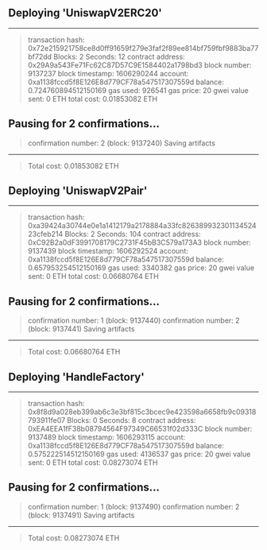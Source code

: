 ##    Deploying 'UniswapV2ERC20'
   --------------------------
   > transaction hash:    0x72e215921758ce8d0ff91659f279e3faf2f89ee814bf759fbf9883ba77bf72dd
   > Blocks: 2            Seconds: 12
   > contract address:    0x29A9a543Fe71Fc62C87D57C9E1584402a1798bd3
   > block number:        9137237
   > block timestamp:     1606290244
   > account:             0xa1138fccd5f8E126E8d779CF78a547517307559d
   > balance:             0.724760894512150169
   > gas used:            926541
   > gas price:           20 gwei
   > value sent:          0 ETH
   > total cost:          0.01853082 ETH

   Pausing for 2 confirmations...
   ------------------------------
   > confirmation number: 2 (block: 9137240)
   > Saving artifacts
   -------------------------------------
   > Total cost:          0.01853082 ETH


## Deploying 'UniswapV2Pair'
   -------------------------
   > transaction hash:    0xa39424a30744e0e1a1412179a2178884a33fc82638993230113452423cfeb214
   > Blocks: 2            Seconds: 104
   > contract address:    0xC92B2a0dF3991708179C2731F45bB3C579a173A3
   > block number:        9137439
   > block timestamp:     1606292524
   > account:             0xa1138fccd5f8E126E8d779CF78a547517307559d
   > balance:             0.657953254512150169
   > gas used:            3340382
   > gas price:           20 gwei
   > value sent:          0 ETH
   > total cost:          0.06680764 ETH

   Pausing for 2 confirmations...
   ------------------------------
   > confirmation number: 1 (block: 9137440)
   > confirmation number: 2 (block: 9137441)
   > Saving artifacts
   -------------------------------------
   > Total cost:          0.06680764 ETH


## Deploying 'HandleFactory'
   -------------------------
   > transaction hash:    0x8f8d9a028eb399ab6c3e3bf815c3bcec9e423598a6658fb9c09318793911fe07
   > Blocks: 0            Seconds: 8
   > contract address:    0xEA4EEA1fF38b08794564F97349C66531f02d333C
   > block number:        9137489
   > block timestamp:     1606293115
   > account:             0xa1138fccd5f8E126E8d779CF78a547517307559d
   > balance:             0.575222514512150169
   > gas used:            4136537
   > gas price:           20 gwei
   > value sent:          0 ETH
   > total cost:          0.08273074 ETH

   Pausing for 2 confirmations...
   ------------------------------
   > confirmation number: 1 (block: 9137490)
   > confirmation number: 2 (block: 9137491)
   > Saving artifacts
   -------------------------------------
   > Total cost:          0.08273074 ETH
